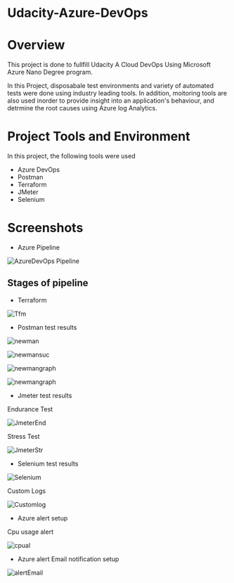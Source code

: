 # Udacity-Azure-DevOps

# Overview

This project is done to fullfill Udacity A Cloud DevOps Using Microsoft Azure Nano Degree program.

In this Project, disposabale test environments and variety of automated tests were done using industry leading tools. In addition, moitoring tools are also used inorder to provide insight into an application's behaviour, and detrmine the root causes using Azure log Analytics.

# Project Tools and Environment 

In this project, the following tools were used 

* Azure DevOps
* Postman
* Terraform 
* JMeter 
* Selenium 

# Screenshots

* Azure Pipeline

![AzureDevOps Pipeline](screenshots/AzurePipeline.PNG)

## Stages of pipeline

* Terraform 

![Tfm](screenshots/terraformapply.PNG)

* Postman test results

![newman](screenshots/Postman_Regtest.PNG)

![newmansuc](screenshots/Postman_Validtest.PNG)

![newmangraph](screenshots/PostmanValidgraph.PNG)

![newmangraph](screenshots/PostmanRegressiongraph.PNG)

* Jmeter test results 

Endurance Test

![JmeterEnd](screenshots/JmeterEndurancepipeline.PNG)

Stress Test

![JmeterStr](screenshots/JmeterStresspipeline.PNG)

* Selenium test results

![Selenium](screenshots/SeleniumTest.PNG)

Custom Logs 

![Customlog](screenshots/CustomlogOutput.PNG)

* Azure alert setup 

Cpu usage alert

![cpual](screenshots/VMResAlertgraph.PNG)

* Azure alert Email notification setup 

![alertEmail](screenshots/EmailAlert.PNG)